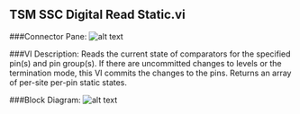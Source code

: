 ## **TSM SSC Digital Read Static.vi**
###Connector Pane:
![alt text](/Instrument%20Control/Digital/Static/TSM%20SSC%20Digital%20Read%20Static.vic.png "TSM SSC Digital Read Static.vi connector pane")

###VI Description:
Reads the current state of comparators for the specified pin(s) and pin group(s). If there are uncommitted changes to levels or the termination mode, this VI commits the changes to the pins. Returns an array of per-site per-pin static states.

###Block Diagram:
![alt text](/Instrument%20Control/Digital/Static/TSM%20SSC%20Digital%20Read%20Static.vid.png "TSM SSC Digital Read Static.vi block diagram")
